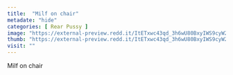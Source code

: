 ```yaml
---
title:  "Milf on chair"
metadate: "hide"
categories: [ Rear Pussy ]
image: "https://external-preview.redd.it/ItETxwc43qd_3h6wU80BxyIWS9cyW2XIu941lqV64cc.jpg?auto=webp&s=ab079d064e31676788a21d217414f16f08af490a"
thumb: "https://external-preview.redd.it/ItETxwc43qd_3h6wU80BxyIWS9cyW2XIu941lqV64cc.jpg?width=320&crop=smart&auto=webp&s=f8f51ae0c149f0b37465bf18cf0eb689a47a1155"
visit: ""
---
```

Milf on chair
